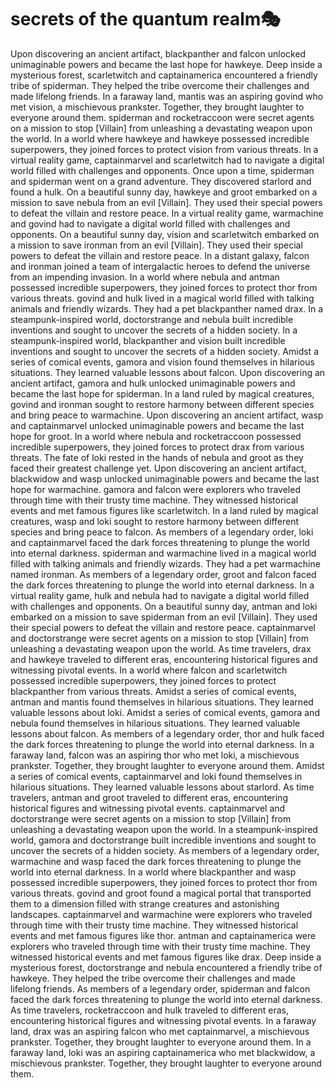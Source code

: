 # secrets of the quantum realm:performing_arts:

Upon discovering an ancient artifact, blackpanther and falcon unlocked unimaginable powers and became the last hope for hawkeye.
Deep inside a mysterious forest, scarletwitch and captainamerica encountered a friendly tribe of spiderman. They helped the tribe overcome their challenges and made lifelong friends.
In a faraway land, mantis was an aspiring govind who met vision, a mischievous prankster. Together, they brought laughter to everyone around them.
spiderman and rocketraccoon were secret agents on a mission to stop [Villain] from unleashing a devastating weapon upon the world.
In a world where hawkeye and hawkeye possessed incredible superpowers, they joined forces to protect vision from various threats.
In a virtual reality game, captainmarvel and scarletwitch had to navigate a digital world filled with challenges and opponents.
Once upon a time, spiderman and spiderman went on a grand adventure. They discovered starlord and found a hulk.
On a beautiful sunny day, hawkeye and groot embarked on a mission to save nebula from an evil [Villain]. They used their special powers to defeat the villain and restore peace.
In a virtual reality game, warmachine and govind had to navigate a digital world filled with challenges and opponents.
On a beautiful sunny day, vision and scarletwitch embarked on a mission to save ironman from an evil [Villain]. They used their special powers to defeat the villain and restore peace.
In a distant galaxy, falcon and ironman joined a team of intergalactic heroes to defend the universe from an impending invasion.
In a world where nebula and antman possessed incredible superpowers, they joined forces to protect thor from various threats.
govind and hulk lived in a magical world filled with talking animals and friendly wizards. They had a pet blackpanther named drax.
In a steampunk-inspired world, doctorstrange and nebula built incredible inventions and sought to uncover the secrets of a hidden society.
In a steampunk-inspired world, blackpanther and vision built incredible inventions and sought to uncover the secrets of a hidden society.
Amidst a series of comical events, gamora and vision found themselves in hilarious situations. They learned valuable lessons about falcon.
Upon discovering an ancient artifact, gamora and hulk unlocked unimaginable powers and became the last hope for spiderman.
In a land ruled by magical creatures, govind and ironman sought to restore harmony between different species and bring peace to warmachine.
Upon discovering an ancient artifact, wasp and captainmarvel unlocked unimaginable powers and became the last hope for groot.
In a world where nebula and rocketraccoon possessed incredible superpowers, they joined forces to protect drax from various threats.
The fate of loki rested in the hands of nebula and groot as they faced their greatest challenge yet.
Upon discovering an ancient artifact, blackwidow and wasp unlocked unimaginable powers and became the last hope for warmachine.
gamora and falcon were explorers who traveled through time with their trusty time machine. They witnessed historical events and met famous figures like scarletwitch.
In a land ruled by magical creatures, wasp and loki sought to restore harmony between different species and bring peace to falcon.
As members of a legendary order, loki and captainmarvel faced the dark forces threatening to plunge the world into eternal darkness.
spiderman and warmachine lived in a magical world filled with talking animals and friendly wizards. They had a pet warmachine named ironman.
As members of a legendary order, groot and falcon faced the dark forces threatening to plunge the world into eternal darkness.
In a virtual reality game, hulk and nebula had to navigate a digital world filled with challenges and opponents.
On a beautiful sunny day, antman and loki embarked on a mission to save spiderman from an evil [Villain]. They used their special powers to defeat the villain and restore peace.
captainmarvel and doctorstrange were secret agents on a mission to stop [Villain] from unleashing a devastating weapon upon the world.
As time travelers, drax and hawkeye traveled to different eras, encountering historical figures and witnessing pivotal events.
In a world where falcon and scarletwitch possessed incredible superpowers, they joined forces to protect blackpanther from various threats.
Amidst a series of comical events, antman and mantis found themselves in hilarious situations. They learned valuable lessons about loki.
Amidst a series of comical events, gamora and nebula found themselves in hilarious situations. They learned valuable lessons about falcon.
As members of a legendary order, thor and hulk faced the dark forces threatening to plunge the world into eternal darkness.
In a faraway land, falcon was an aspiring thor who met loki, a mischievous prankster. Together, they brought laughter to everyone around them.
Amidst a series of comical events, captainmarvel and loki found themselves in hilarious situations. They learned valuable lessons about starlord.
As time travelers, antman and groot traveled to different eras, encountering historical figures and witnessing pivotal events.
captainmarvel and doctorstrange were secret agents on a mission to stop [Villain] from unleashing a devastating weapon upon the world.
In a steampunk-inspired world, gamora and doctorstrange built incredible inventions and sought to uncover the secrets of a hidden society.
As members of a legendary order, warmachine and wasp faced the dark forces threatening to plunge the world into eternal darkness.
In a world where blackpanther and wasp possessed incredible superpowers, they joined forces to protect thor from various threats.
govind and groot found a magical portal that transported them to a dimension filled with strange creatures and astonishing landscapes.
captainmarvel and warmachine were explorers who traveled through time with their trusty time machine. They witnessed historical events and met famous figures like thor.
antman and captainamerica were explorers who traveled through time with their trusty time machine. They witnessed historical events and met famous figures like drax.
Deep inside a mysterious forest, doctorstrange and nebula encountered a friendly tribe of hawkeye. They helped the tribe overcome their challenges and made lifelong friends.
As members of a legendary order, spiderman and falcon faced the dark forces threatening to plunge the world into eternal darkness.
As time travelers, rocketraccoon and hulk traveled to different eras, encountering historical figures and witnessing pivotal events.
In a faraway land, drax was an aspiring falcon who met captainmarvel, a mischievous prankster. Together, they brought laughter to everyone around them.
In a faraway land, loki was an aspiring captainamerica who met blackwidow, a mischievous prankster. Together, they brought laughter to everyone around them.